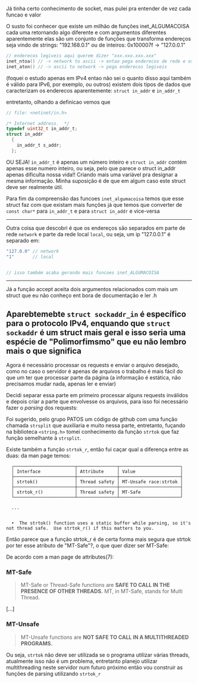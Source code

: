 Já tinha certo conhecimento de socket, mas pulei pra entender de vez cada funcao e valor

O susto foi conhecer que existe um milhão de funções inet_ALGUMACOISA
cada uma retornando algo diferente e com argumentos diferentes
aparentemente elas são um conjunto de funções que transforma endereços
seja vindo de strings: "192.168.0.1" ou de inteiros: 0x100007f -> "127.0.0.1"

```c
// enderecos legiveis aqui querem dizer "xxx.xxx.xxx.xxx"
inet_ntoa() // -> network to ascii -> entao pega enderecos de rede e os torna legiveis
inet_aton() // -> ascii to network -> pega enderecos legiveis 

```

(foquei o estudo apenas em IPv4 entao não sei o quanto disso aqui também é válido para IPv6, por exemplo, ou outros)
existem dois tipos de dados que caracterizam os enderecos aparentemente: `struct in_addr` e `in_addr_t`

entretanto, olhando a definicao vemos que
```c
// file: <netinet/in.h>

/* Internet address.  */
typedef uint32_t in_addr_t;
struct in_addr
  {
    in_addr_t s_addr;
  };
```
OU SEJA! `in_addr_t` é apenas um número inteiro e `struct in_addr` contém apenas esse numero inteiro, ou seja, pelo que parece o struct in_addr apenas dificulta nossa vida!! Criando mais uma variável pra designar a mesma informação. Minha suposição é de que em algum caso este struct deve ser realmente útil.

Para fim da compreensão das funcoes `inet_algumacoisa` temos que esse struct faz com que existam mais funções já que temos que converter de `const char*` para `in_addr_t` e para `struct in_addr` e vice-versa

---
Outra coisa que descobri é que os endereços são separados em parte de rede `network` e parte da rede local `local`, ou seja, um ip "127.0.0.1" é separado em:

```c
"127.0.0" // network
"1"       // local


// isso também acaba gerando mais funcoes inet_ALGUMACOISA
```
---
Já a função accept aceita dois argumentos relacionados com mais um struct que eu não conheço ent bora de documentação e ler .h

Aparebtemebte `struct sockaddr_in` é específico para o protocolo IPv4, enquando que `struct sockaddr` é um struct mais geral e isso seria uma espécie de "Polimorfimsmo" que eu não lembro mais o que significa
---
Agora é necessário processar os requests e enviar o arquivo desejado, como no caso o servidor é apenas de arquivos o trabalho é mais fácil do que um ter que processar parte da página (a informação é estática, não precisamos mudar nada, apenas ler e enviar)

Decidi separar essa parte em primeiro processar alguns requests inválidos e depois criar a parte que envolvesse os arquivos, para isso foi necessário fazer o _parsing_ dos requests:

Foi sugerido, pelo grupo PATOS um código de github com uma função chamada `strsplit` que auxiliaria e muito nessa parte, entretanto, fuçando na biblioteca `<string.h>` tomei conhecimento da função `strtok` que faz função semelhante à `strsplit`.

Existe também a função `strtok_r`, então fui caçar qual a diferença entre as duas:
da man page temos:
        
```
  ┌───────────────────────┬───────────────┬───────────────────────┐
  │ Interface             │ Attribute     │ Value                 │
  ├───────────────────────┼───────────────┼───────────────────────┤
  │ strtok()              │ Thread safety │ MT-Unsafe race:strtok │
  ├───────────────────────┼───────────────┼───────────────────────┤
  │ strtok_r()            │ Thread safety │ MT-Safe               │
  └───────────────────────┴───────────────┴───────────────────────┘

  ...


  •  The strtok() function uses a static buffer while parsing, so it's not thread safe.  Use strtok_r() if this matters to you.
```

Então parece que a função strtok_r é de certa forma mais segura que strtok por ter esse atributo de "MT-Safe"?, o que quer dizer ser MT-Safe:

De acordo com a man page de attributes(7):

### MT-Safe
> MT-Safe or Thread-Safe functions are **SAFE TO CALL IN THE
  PRESENCE OF OTHER THREADS.**
  MT, in MT-Safe, stands for
  Multi Thread.

  [...]

### MT-Unsafe
> MT-Unsafe functions are **NOT SAFE TO CALL IN A
      MULTITHREADED PROGRAMS.**

Ou seja, `strtok` não deve ser utilizada se o programa utilizar várias threads, atualmente isso não é um problema, entretanto planejo utilizar multithreading neste servidor num futuro próximo então vou construir as funções de parsing utilizando `strtok_r`